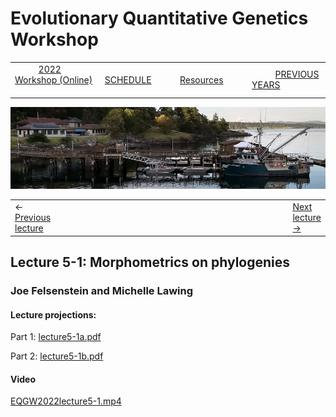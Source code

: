 
# Evolutionary Quantitative Genetics Workshop #

|        |        |        |    |
|--------|---------------------------------------------|--------------------|------------------------------------------|
| &nbsp;&nbsp;&nbsp;&nbsp;&nbsp;&nbsp;&nbsp;&nbsp;&nbsp; [2022 Workshop (Online)](/index.html) &nbsp;&nbsp;&nbsp;&nbsp;&nbsp;&nbsp;&nbsp;&nbsp;&nbsp; | &nbsp;&nbsp;&nbsp;&nbsp;&nbsp;&nbsp;&nbsp;&nbsp;&nbsp;&nbsp;&nbsp;&nbsp; [SCHEDULE](schedule.html) &nbsp;&nbsp;&nbsp;&nbsp;&nbsp;&nbsp;&nbsp;&nbsp;&nbsp; | &nbsp;&nbsp;&nbsp;&nbsp;&nbsp;&nbsp;&nbsp;&nbsp;&nbsp;&nbsp;&nbsp;&nbsp; [Resources](resources.html) &nbsp;&nbsp;&nbsp;&nbsp;&nbsp;&nbsp;&nbsp;&nbsp;&nbsp; | &nbsp;&nbsp;&nbsp;&nbsp;&nbsp;&nbsp;&nbsp;&nbsp;&nbsp; [PREVIOUS YEARS](previous.html) &nbsp;&nbsp;&nbsp;&nbsp;&nbsp;&nbsp; |


<div align="left">
<img src="/media/FHLimage2018b.jpg" alt="FHL waterfront in 2018">
</div>

<table><tr><td>&larr; <a href="lecture4-3.html">Previous lecture</a></td><td width="665">&nbsp;</td><td> <a href="lecture5-2.html">Next lecture &rarr;</a></td></tr></table>

  

## Lecture 5-1: Morphometrics on phylogenies ##

### Joe Felsenstein and Michelle Lawing ###
  
#### Lecture projections: ####

Part 1: [lecture5-1a.pdf](https://drive.google.com/file/d/15FQis2KI4O0GrhtTugD3k9Vxf2Dosaxh/view?usp=sharing)

Part 2: [lecture5-1b.pdf](https://drive.google.com/file/d/1p6ozYMNbo9ZaKhEu0RtSyAjHC-ID3du4/view?usp=sharing)



#### Video #####

[EQGW2022lecture5-1.mp4](https://vimeo.com/576012712)

